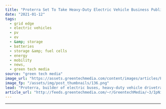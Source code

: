 ```yaml
---
title: "Proterra Set To Take Heavy-Duty Electric Vehicle Business Public via SPAC Transaction"
date: "2021-01-12"
tags: 
  - grid edge
  - electric vehicles
  - pv
  - ev
  - &amp; storage
  - batteries
  - storage &amp; fuel cells
  - energy
  - mobility
  - news,
  - green tech media
source: "green tech media"
image_url: "https://assets.greentechmedia.com/content/images/articles/Proterra_XL_2.jpg"
image_fp: "/assets/img/post_thumbnails/136.png"
lead: "Proterra, builder of electric buses, heavy-duty vehicle drivetrains, batteries and charging systems, plans to go public on the Nasdaq exchange via a merger with a special-purpose acquisition company (SPAC), the latest in a string of EV companies seek ..."
article_url: "http://feeds.greentechmedia.com/~r/GreentechMedia/~3/IpNidnraKOw/proterra-to-take-electric-vehicle-drivetrain-business-public-via-spac-transaction"
---
```


---
